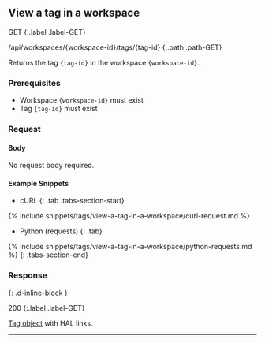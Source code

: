 ## View a tag in a workspace

GET
{:.label .label-GET}

/api/workspaces/{workspace-id}/tags/{tag-id}
{:.path .path-GET}

Returns the tag `{tag-id}` in the workspace `{workspace-id}`.

### Prerequisites
- Workspace `{workspace-id}` must exist
- Tag `{tag-id}` must exist

### Request

#### Body
No request body required.

#### Example Snippets
- cURL
{: .tab .tabs-section-start}

{% include snippets/tags/view-a-tag-in-a-workspace/curl-request.md %}

- Python (requests)
{: .tab}

{% include snippets/tags/view-a-tag-in-a-workspace/python-requests.md %}
{: .tabs-section-end}

### Response
{: .d-inline-block }

200
{:.label .label-GET}

[Tag object](#tag-object) with HAL links.

---
